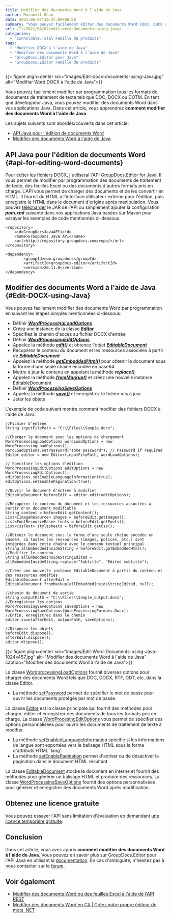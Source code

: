 ```yaml
---
title: Modifier des documents Word à l'aide de Java
author: Muzammil Khan
date: 2021-06-07T10:47:00+00:00
summary: "Vous pouvez facilement éditer des documents Word (DOC, DOCX ou DOTM) par programmation. Dans cet article, vous apprendrez **à modifier des documents Word à l'aide de Java** ."
url: /fr/2021/06/07/edit-word-documents-using-java/
categories:
  - "Conholdate.Total Famille de produits"
tags:
  - "Modifier DOCX à l'aide de Java"
  - "Modifier des documents Word à l'aide de Java"
  - "GroupDocs.Editor pour Java"
  - "GroupDocs.Editor Famille de produits"
---
```


{{< figure align=center src="images/Edit-docx-documents-using-Java.jpg" alt="Modifier Word DOCX à l'aide de Java">}}

Vous pouvez facilement modifier par programmation tous les formats de documents de traitement de texte tels que DOC, DOCX ou DOTM. En tant que développeur Java, vous pouvez modifier des documents Word dans vos applications Java. Dans cet article, vous apprendrez **comment modifier des documents Word à l'aide de Java**.

Les sujets suivants sont abordés/couverts dans cet article:
  * [API Java pour l'édition de documents Word][2]
  * [Modifier des documents Word à l'aide de Java][3]

## API Java pour l'édition de documents Word {#api-for-editing-word-documents}

Pour éditer les fichiers [DOCX][4], j'utiliserai l'API [GroupDocs.Editor for Java][5]. Il vous permet de modifier par programmation des documents de traitement de texte, des feuilles Excel ou des documents d'autres formats pris en charge. L'API vous permet de charger des documents et de les convertir en HTML. Il fournit du HTML à l'interface utilisateur externe pour l'édition, puis enregistre le HTML dans le document d'origine après manipulation.
Vous pouvez [télécharger][6] le JAR de l'API ou simplement ajouter la configuration **_pom.xml_** suivante dans vos applications Java basées sur Maven pour essayer les exemples de code mentionnés ci-dessous.

```
<repository>
	<id>GroupDocsJavaAPI</id>
	<name>GroupDocs Java API</name>
	<url>http://repository.groupdocs.com/repo/</url>
</repository>
```

```
<dependency>
        <groupId>com.groupdocs</groupId>
        <artifactId>groupdocs-editor</artifactId>
        <version>20.11.0</version> 
</dependency>
```

## Modifier des documents Word à l'aide de Java {#Edit-DOCX-using-Java}

Vous pouvez facilement modifier des documents Word par programmation en suivant les étapes simples mentionnées ci-dessous:

  * Définir **_[WordProcessingLoadOptions][7]_**
  * Créez une instance de la classe **_[Editor][8]_**
  * Spécifiez le chemin d'accès au fichier DOCX d'entrée
  * Définir **_[WordProcessingEditOptions][9]_**
  * Appelez la méthode **_[edit()][10]_** et obtenez l'objet **_[EditableDocument][11]_**
  * Récupérez le contenu du document et les ressources associées à partir de **_EditableDocument_**
  * Appelez la méthode [_**getEmbeddedHtml()**_][12] pour obtenir le document sous la forme d'une seule chaîne encodée en base64
  * Mettre à jour le contenu en appelant la méthode _**replace()**_
  * Appelez la méthode **_[fromMarkup()][13]_** et créez une nouvelle instance EditableDocument
  * Définir [**_WordProcessingSaveOptions_**][14]
  * Appelez la méthode **_[save()][15]_** et enregistrez le fichier mis à jour
  * Jeter les objets

L'exemple de code suivant montre comment modifier des fichiers DOCX à l'aide de Java.

```
//Fichier d'entrée
String inputFilePath = "C:\\Files\\Sample.docx";

//Charger le document avec les options de chargement
WordProcessingLoadOptions wordLoadOptions = new WordProcessingLoadOptions();
wordLoadOptions.setPassword("some password"); // Password if required
Editor editor = new Editor(inputFilePath, wordLoadOptions);

// Spécifier les options d'édition
WordProcessingEditOptions editOptions = new WordProcessingEditOptions();
editOptions.setEnableLanguageInformation(true);
editOptions.setEnablePagination(true);

//Ouvrir le document d'entrée à modifier
EditableDocument beforeEdit = editor.edit(editOptions);

//Récupérer le contenu du document et les ressources associées à partir d'un document modifiable
String content = beforeEdit.getContent();
List<IImageResource> images = beforeEdit.getImages();
List<FontResourceBase> fonts = beforeEdit.getFonts();
List<CssText> stylesheets = beforeEdit.getCss();

//Obtenir le document sous la forme d'une seule chaîne encodée en base64, où toutes les ressources (images, polices, etc.) sont intégrées dans cette chaîne avec le contenu textuel principal
String allEmbeddedInsideString = beforeEdit.getEmbeddedHtml();
//Modifier le contenu
String allEmbeddedInsideStringEdited = allEmbeddedInsideString.replace("Subtitle", "Edited subtitle");

//Créer une nouvelle instance EditableDocument à partir du contenu et des ressources modifiés
EditableDocument afterEdit = EditableDocument.fromMarkup(allEmbeddedInsideStringEdited, null);

//chemin du document de sortie
String outputPath = "C:\\Files\\Sample_output.docx";
//Enregistrer les options
WordProcessingSaveOptions saveOptions = new WordProcessingSaveOptions(WordProcessingFormats.Docx);
//Enfin, enregistrez dans le chemin
editor.save(afterEdit, outputPath, saveOptions);

//Disposez les objets
beforeEdit.dispose();
afterEdit.dispose();
editor.dispose();
```

{{< figure align=center src="images/Edit-Word-Documents-using-Java-1024x457.jpg" alt="Modifier des documents Word à l'aide de Java" caption="Modifier des documents Word à l'aide de Java">}}
 
La classe [WordprocessingLoadOptions][7] fournit diverses options pour charger des documents Word tels que DOC, DOCX, RTF, ODT, etc. dans la classe Editor.
  * La méthode [setPassword][17] permet de spécifier le mot de passe pour ouvrir les documents protégés par mot de passe.

La classe [Editor][8] est la classe principale qui fournit des méthodes pour charger, éditer et enregistrer des documents de tous les formats pris en charge.
La classe [WordProcesingEditOptions][9] vous permet de spécifier des options personnalisées pour ouvrir les documents de traitement de texte à modifier.
  * La méthode [setEnabledLanguageInformation][18] spécifie si les informations de langue sont exportées vers le balisage HTML sous la forme d'attributs HTML 'lang'.
  * La méthode [setEnablePagination][19] permet d'activer ou de désactiver la pagination dans le document HTML résultant.

La classe [EditableDocument][11] stocke le document en interne et fournit des méthodes pour générer un balisage HTML et produire des ressources.
La classe [WordProcessingSaveOptions][14] fournit des options personnalisées pour générer et enregistrer des documents Word après modification.

## Obtenez une licence gratuite
Vous pouvez essayer l'API sans limitation d'évaluation en demandant [une licence temporaire gratuite][20].

## Conclusion
Dans cet article, vous avez appris **comment modifier des documents Word à l'aide de Java**. Vous pouvez en savoir plus sur GroupDocs.Editor pour l'API Java en utilisant la [documentation][21]. En cas d'ambiguïté, n'hésitez pas à nous contacter sur le [forum][22].

## Voir également

  * [Modifier des documents Word ou des feuilles Excel à l'aide de l'API REST][23]
  * [Modifier des documents Word en C# | Créez votre propre éditeur de mots .NET][24]

 [1]: https://blog.conholdate.com/wp-content/uploads/sites/27/2021/06/Edit-docx-documents-using-Java.jpg
 [2]: #api-for-editing-word-documents
 [3]: #Edit-DOCX-using-Java
 [4]: https://docs.fileformat.com/word-processing/docx/
 [5]: https://products.groupdocs.com/editor/java
 [6]: https://downloads.groupdocs.com/editor/java
 [7]: https://apireference.groupdocs.com/editor/java/com.groupdocs.editor.options/WordProcessingLoadOptions
 [8]: https://apireference.groupdocs.com/editor/java/com.groupdocs.editor/Editor
 [9]: https://apireference.groupdocs.com/editor/java/com.groupdocs.editor.options/wordprocessingeditoptions
 [10]: https://apireference.groupdocs.com/editor/java/com.groupdocs.editor/Editor#edit()
 [11]: https://apireference.groupdocs.com/editor/java/com.groupdocs.editor/EditableDocument
 [12]: https://apireference.groupdocs.com/editor/java/com.groupdocs.editor/EditableDocument#getEmbeddedHtml()
 [13]: https://apireference.groupdocs.com/editor/java/com.groupdocs.editor/EditableDocument#fromMarkup(java.lang.String,%20java.util.List)
 [14]: https://apireference.groupdocs.com/editor/java/com.groupdocs.editor.options/WordProcessingSaveOptions
 [15]: https://apireference.groupdocs.com/editor/java/com.groupdocs.editor/Editor#save(com.groupdocs.editor.EditableDocument,%20java.lang.String,%20com.groupdocs.editor.options.ISaveOptions)
 [16]: https://blog.conholdate.com/wp-content/uploads/sites/27/2021/06/Edit-Word-Documents-using-Java.jpg
 [17]: https://apireference.groupdocs.com/editor/java/com.groupdocs.editor.options/WordProcessingLoadOptions#setPassword(java.lang.String)
 [18]: https://apireference.groupdocs.com/editor/java/com.groupdocs.editor.options/WordProcessingEditOptions#setEnableLanguageInformation(boolean)
 [19]: https://apireference.groupdocs.com/editor/java/com.groupdocs.editor.options/WordProcessingEditOptions#setEnablePagination(boolean)
 [20]: https://purchase.groupdocs.com/temporary-license
 [21]: https://docs.groupdocs.com/editor/java/
 [22]: https://forum.groupdocs.com/c/editor/
 [23]: https://blog.groupdocs.cloud/2021/02/12/edit-word-or-excel-documents-using-rest-api/
 [24]: https://blog.groupdocs.com/2021/03/26/edit-word-documents-in-csharp/

